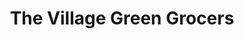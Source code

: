 ---
title: "The Village Green Grocers"
url: /belvedere/the-village-green-grocers/
shop: Gemüse & Obst
---